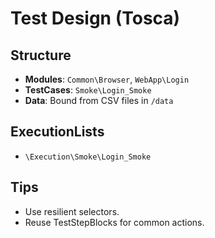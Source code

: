 # Test Design (Tosca)

## Structure
- **Modules**: `Common\Browser`, `WebApp\Login`
- **TestCases**: `Smoke\Login_Smoke`
- **Data**: Bound from CSV files in `/data`

## ExecutionLists
- `\Execution\Smoke\Login_Smoke`

## Tips
- Use resilient selectors.
- Reuse TestStepBlocks for common actions.
